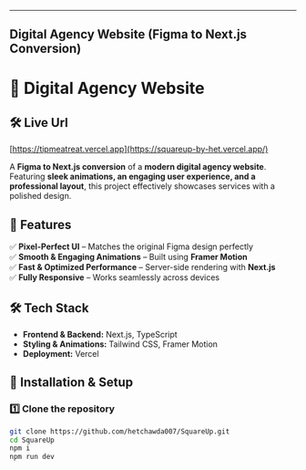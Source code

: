 
---

## Digital Agency Website (Figma to Next.js Conversion)

# 🎨 Digital Agency Website  

## 🛠 Live Url

[https://tipmeatreat.vercel.app](https://squareup-by-het.vercel.app/)

A **Figma to Next.js conversion** of a **modern digital agency website**. Featuring **sleek animations, an engaging user experience, and a professional layout**, this project effectively showcases services with a polished design.  

## 🚀 Features  
✅ **Pixel-Perfect UI** – Matches the original Figma design perfectly  
✅ **Smooth & Engaging Animations** – Built using **Framer Motion**  
✅ **Fast & Optimized Performance** – Server-side rendering with **Next.js**  
✅ **Fully Responsive** – Works seamlessly across devices  

## 🛠 Tech Stack  
- **Frontend & Backend:** Next.js, TypeScript  
- **Styling & Animations:** Tailwind CSS, Framer Motion  
- **Deployment:** Vercel  

## 🔧 Installation & Setup  

### 1️⃣ Clone the repository
```sh
git clone https://github.com/hetchawda007/SquareUp.git
cd SquareUp
npm i
npm run dev
